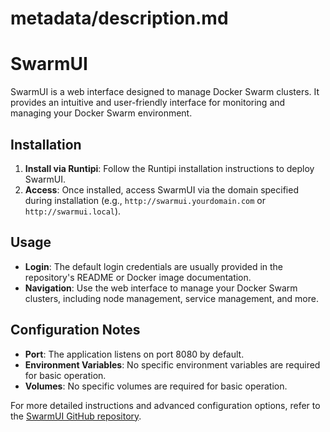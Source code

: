 # metadata/description.md
# SwarmUI

SwarmUI is a web interface designed to manage Docker Swarm clusters. It provides an intuitive and user-friendly interface for monitoring and managing your Docker Swarm environment.

## Installation

1. **Install via Runtipi**: Follow the Runtipi installation instructions to deploy SwarmUI.
2. **Access**: Once installed, access SwarmUI via the domain specified during installation (e.g., `http://swarmui.yourdomain.com` or `http://swarmui.local`).

## Usage

- **Login**: The default login credentials are usually provided in the repository's README or Docker image documentation.
- **Navigation**: Use the web interface to manage your Docker Swarm clusters, including node management, service management, and more.

## Configuration Notes

- **Port**: The application listens on port 8080 by default.
- **Environment Variables**: No specific environment variables are required for basic operation.
- **Volumes**: No specific volumes are required for basic operation.

For more detailed instructions and advanced configuration options, refer to the [SwarmUI GitHub repository](https://github.com/mcmonkeyprojects/SwarmUI).

